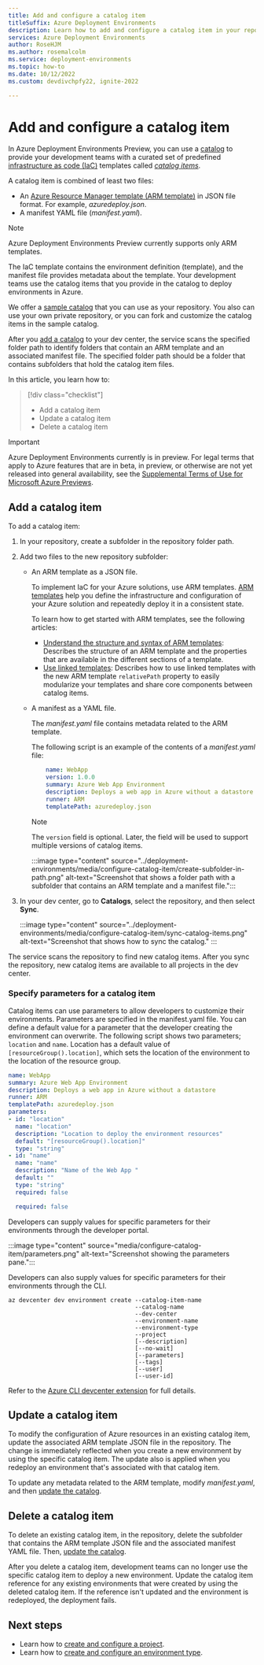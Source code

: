 ```yaml
---
title: Add and configure a catalog item 
titleSuffix: Azure Deployment Environments
description: Learn how to add and configure a catalog item in your repository to use in your Azure Deployment Environments Preview dev center projects.
services: Azure Deployment Environments
author: RoseHJM
ms.author: rosemalcolm
ms.service: deployment-environments
ms.topic: how-to
ms.date: 10/12/2022
ms.custom: devdivchpfy22, ignite-2022

---
```


# Add and configure a catalog item

In Azure Deployment Environments Preview, you can use a [catalog](concept-environments-key-concepts.md#catalogs) to provide your development teams with a curated set of predefined [infrastructure as code (IaC)](/devops/deliver/what-is-infrastructure-as-code) templates called [*catalog items*](concept-environments-key-concepts.md#catalog-items).

A catalog item is combined of least two files:

- An [Azure Resource Manager template (ARM template)](../azure-resource-manager/templates/overview.md) in JSON file format. For example, *azuredeploy.json*.
- A manifest YAML file (*manifest.yaml*).

>[!NOTE]
> Azure Deployment Environments Preview currently supports only ARM templates.

The IaC template contains the environment definition (template), and the manifest file provides metadata about the template. Your development teams use the catalog items that you provide in the catalog to deploy environments in Azure.

We offer a [sample catalog](https://aka.ms/deployment-environments/SampleCatalog) that you can use as your repository. You also can use your own private repository, or you can fork and customize the catalog items in the sample catalog.

After you [add a catalog](how-to-configure-catalog.md) to your dev center, the service scans the specified folder path to identify folders that contain an ARM template and an associated manifest file. The specified folder path should be a folder that contains subfolders that hold the catalog item files.

In this article, you learn how to:

> [!div class="checklist"]
>
> - Add a catalog item
> - Update a catalog item
> - Delete a catalog item

> [!IMPORTANT]
> Azure Deployment Environments currently is in preview. For legal terms that apply to Azure features that are in beta, in preview, or otherwise are not yet released into general availability, see the [Supplemental Terms of Use for Microsoft Azure Previews](https://azure.microsoft.com/support/legal/preview-supplemental-terms/).

<a name="add-a-new-catalog-item"></a>

## Add a catalog item

To add a catalog item:

1. In your repository, create a subfolder in the repository folder path.

1. Add two files to the new repository subfolder:

   - An ARM template as a JSON file.

      To implement IaC for your Azure solutions, use ARM templates. [ARM templates](../azure-resource-manager/templates/overview.md) help you define the infrastructure and configuration of your Azure solution and repeatedly deploy it in a consistent state.

      To learn how to get started with ARM templates, see the following articles:

      - [Understand the structure and syntax of ARM templates](../azure-resource-manager/templates/syntax.md): Describes the structure of an ARM template and the properties that are available in the different sections of a template.
      - [Use linked templates](../azure-resource-manager/templates/linked-templates.md?tabs=azure-powershell#use-relative-path-for-linked-templates): Describes how to use linked templates with the new ARM template `relativePath` property to easily modularize your templates and share core components between catalog items.

   - A manifest as a YAML file.

      The *manifest.yaml* file contains metadata related to the ARM template.

       The following script is an example of the contents of a *manifest.yaml* file:

       ```yaml
           name: WebApp
           version: 1.0.0
           summary: Azure Web App Environment
           description: Deploys a web app in Azure without a datastore
           runner: ARM
           templatePath: azuredeploy.json
        ```  
  
       > [!NOTE]
       > The `version` field is optional. Later, the field will be used to support multiple versions of catalog items.

      :::image type="content" source="../deployment-environments/media/configure-catalog-item/create-subfolder-in-path.png" alt-text="Screenshot that shows a folder path with a subfolder that contains an ARM template and a manifest file.":::

1. In your dev center, go to **Catalogs**, select the repository, and then select **Sync**.

    :::image type="content" source="../deployment-environments/media/configure-catalog-item/sync-catalog-items.png" alt-text="Screenshot that shows how to sync the catalog." :::

The service scans the repository to find new catalog items. After you sync the repository, new catalog items are available to all projects in the dev center.

### Specify parameters for a catalog item

Catalog items can use parameters to allow developers to customize their environments. Parameters  are specified in the manifest.yaml file. You can define a default value for a parameter that the developer creating the environment can overwrite. The following script shows two parameters; `location` and `name`. Location has a default value of `[resourceGroup().location]`, which sets the location of the environment to the location of the resource group.

```yml
name: WebApp
summary: Azure Web App Environment
description: Deploys a web app in Azure without a datastore
runner: ARM
templatePath: azuredeploy.json
parameters:
- id: "location"
  name: "location"
  description: "Location to deploy the environment resources"
  default: "[resourceGroup().location]"
  type: "string"
- id: "name"
  name: "name"
  description: "Name of the Web App "
  default: ""
  type: "string"
  required: false

  required: false
```

Developers can supply values for specific parameters for their environments through the developer portal.

:::image type="content" source="media/configure-catalog-item/parameters.png" alt-text="Screenshot showing the parameters pane.":::

Developers can also supply values for specific parameters for their environments through the CLI.

```azurecli
az devcenter dev environment create --catalog-item-name
                                    --catalog-name
                                    --dev-center
                                    --environment-name
                                    --environment-type
                                    --project
                                    [--description]
                                    [--no-wait]
                                    [--parameters]
                                    [--tags]
                                    [--user]
                                    [--user-id]
```
Refer to the [Azure CLI devcenter extension](/cli/azure/devcenter/dev/environment?view=azure-cli-latest) for full details.
## Update a catalog item

To modify the configuration of Azure resources in an existing catalog item, update the associated ARM template JSON file in the repository. The change is immediately reflected when you create a new environment by using the specific catalog item. The update also is applied when you redeploy an environment that's associated with that catalog item.

To update any metadata related to the ARM template, modify *manifest.yaml*, and then [update the catalog](how-to-configure-catalog.md#update-a-catalog).

## Delete a catalog item

To delete an existing catalog item, in the repository, delete the subfolder that contains the ARM template JSON file and the associated manifest YAML file. Then, [update the catalog](how-to-configure-catalog.md#update-a-catalog).

After you delete a catalog item, development teams can no longer use the specific catalog item to deploy a new environment. Update the catalog item reference for any existing environments that were created by using the deleted catalog item. If the reference isn't updated and the environment is redeployed, the deployment fails.

## Next steps

- Learn how to [create and configure a project](./quickstart-create-and-configure-projects.md).
- Learn how to [create and configure an environment type](quickstart-create-access-environments.md).

